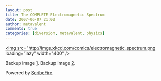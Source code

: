 ```yaml
---
layout: post
title: The COMPLETE Electromagnetic Spectrum
date: 2007-06-07 21:00
author: metavalent
comments: true
categories: [diversion, metavalent, physics]
---
```

<a href="http://imgs.xkcd.com/comics/electromagnetic_spectrum.png" title="Click for full image"><img src="http://imgs.xkcd.com/comics/electromagnetic_spectrum.png loading=”lazy” width="400" /></a>

Backup image <a href="http://img341.imageshack.us/img341/1823/electromagneticspectrumer5.png">1</a>.
Backup image <a href="http://metavalent.info/images/electromagneticspectrumer5.png">2</a>.

<p class="poweredbyperformancing">Powered by <a href="http://scribefire.com/">ScribeFire</a>.</p>
